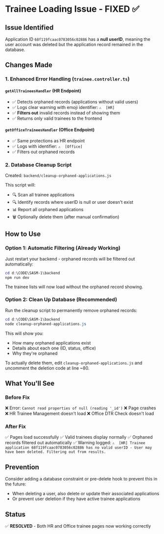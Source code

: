 # Trainee Loading Issue - FIXED ✅

## Issue Identified

Application ID `68f119fcaac0783056c02886` has a **null userID**, meaning the user account was deleted but the application record remained in the database.

## Changes Made

### 1. Enhanced Error Handling (`trainee.controller.ts`)

#### `getAllTraineesHandler` (HR Endpoint)

- ✅ Detects orphaned records (applications without valid users)
- ✅ Logs clear warning with emoji identifier: `⚠️  [HR]`
- ✅ **Filters out** invalid records instead of showing them
- ✅ Returns only valid trainees to the frontend

#### `getOfficeTraineesHandler` (Office Endpoint)

- ✅ Same protections as HR endpoint
- ✅ Logs with identifier: `⚠️  [Office]`
- ✅ Filters out orphaned records

### 2. Database Cleanup Script

Created: `backend/cleanup-orphaned-applications.js`

This script will:

- 🔍 Scan all trainee applications
- 🔍 Identify records where userID is null or user doesn't exist
- 📊 Report all orphaned applications
- 🗑️ Optionally delete them (after manual confirmation)

## How to Use

### Option 1: Automatic Filtering (Already Working)

Just restart your backend - orphaned records will be filtered out automatically:

```powershell
cd d:\CODE\SASM-1\backend
npm run dev
```

The trainee lists will now load without the orphaned record showing.

### Option 2: Clean Up Database (Recommended)

Run the cleanup script to permanently remove orphaned records:

```powershell
cd d:\CODE\SASM-1\backend
node cleanup-orphaned-applications.js
```

This will show you:

- How many orphaned applications exist
- Details about each one (ID, status, office)
- Why they're orphaned

To actually delete them, edit `cleanup-orphaned-applications.js` and uncomment the deletion code at line ~80.

## What You'll See

### Before Fix

❌ Error: `Cannot read properties of null (reading '_id')`
❌ Page crashes
❌ HR Trainee Management doesn't load
❌ Office DTR Check doesn't load

### After Fix

✅ Pages load successfully
✅ Valid trainees display normally
✅ Orphaned records filtered out automatically
✅ Warning logged: `⚠️  [HR] Trainee application 68f119fcaac0783056c02886 has no valid userID - User may have been deleted. Filtering out from results.`

## Prevention

Consider adding a database constraint or pre-delete hook to prevent this in the future:

- When deleting a user, also delete or update their associated applications
- Or prevent user deletion if they have active trainee applications

## Status

✅ **RESOLVED** - Both HR and Office trainee pages now working correctly
